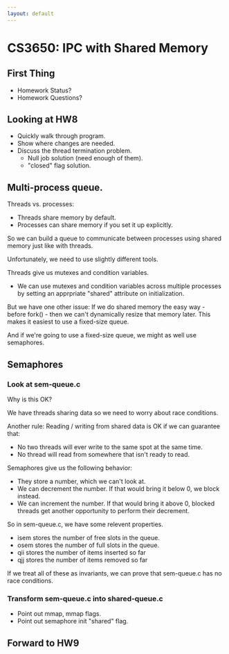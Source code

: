 ```yaml
---
layout: default
---
```


# CS3650: IPC with Shared Memory

## First Thing

 - Homework Status?
 - Homework Questions?

## Looking at HW8

 - Quickly walk through program.
 - Show where changes are needed.
 - Discuss the thread termination problem.
   - Null job solution (need enough of them).
   - "closed" flag solution.
 
## Multi-process queue.

Threads vs. processes:

 - Threads share memory by default.
 - Processes can share memory if you set it up explicitly.
 
So we can build a queue to communicate between processes using
shared memory just like with threads.

Unfortunately, we need to use slightly different tools.

Threads give us mutexes and condition variables.

 - We can use mutexes and condition variables across
   multiple processes by setting an apprpriate "shared" attribute
   on initialization.
   
But we have one other issue: If we do shared memory the easy way - before fork() -
then we can't dynamically resize that memory later. This makes it easiest to use
a fixed-size queue.

And if we're going to use a fixed-size queue, we might as well use semaphores.

## Semaphores

### Look at sem-queue.c

Why is this OK?

We have threads sharing data so we need to worry about race conditions.

Another rule: Reading / writing from shared data is OK if we can guarantee
that:

 - No two threads will ever write to the same spot at the same time.
 - No thread will read from somewhere that isn't ready to read.
 
Semaphores give us the following behavior:

 - They store a number, which we can't look at.
 - We can decrement the number. If that would bring it below 0, we block instead.
 - We can increment the number. If that would bring it above 0, blocked threads
   get another opportunity to perform their decrement.

So in sem-queue.c, we have some relevent properties.

 - isem stores the number of free slots in the queue.
 - osem stores the number of full slots in the queue.
 - qii stores the number of items inserted so far
 - qjj stores the number of items removed so far

If we treat all of these as invariants, we can prove that
sem-queue.c has no race conditions.

  

### Transform sem-queue.c into shared-queue.c
   
 - Point out mmap, mmap flags.
 - Point out semaphore init "shared" flag.

## Forward to HW9

